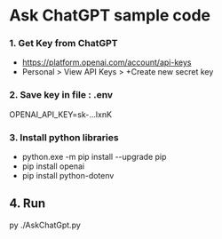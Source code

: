 # Ask ChatGPT sample code

### 1. Get Key from ChatGPT
- https://platform.openai.com/account/api-keys
- Personal > View API Keys > +Create new secret key

### 2. Save key in file : .env
OPENAI_API_KEY=sk-...lxnK

### 3. Install python libraries
- python.exe -m pip install --upgrade pip
- pip install openai
- pip install python-dotenv

## 4. Run
py ./AskChatGpt.py
